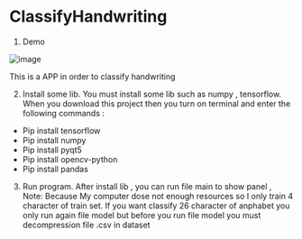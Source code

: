 # ClassifyHandwriting

1. Demo

![image](https://github.com/MaiHai999/ClassifyHandwriting/assets/87633734/a62351f4-24e0-4a61-885e-afdba5937ced)

This is a APP in order to classify handwriting 


2. Install some lib.
You must install some lib such as numpy , tensorflow. When you  download this project then you turn on terminal and enter the following commands :
- Pip install tensorflow
- Pip install numpy
- Pip install pyqt5
- Pip install opencv-python
- Pip install pandas

3. Run program.
After install lib , you can run file main to show panel , Note: Because My computer dose not enough resources so I only train 4 character of train set. If you want classify 26 character of anphabet you only run again file model but before you run file model you must decompression file .csv in dataset
	

